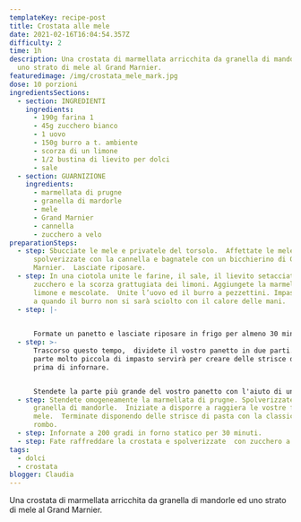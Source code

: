 ```yaml
---
templateKey: recipe-post
title: Crostata alle mele
date: 2021-02-16T16:04:54.357Z
difficulty: 2
time: 1h
description: Una crostata di marmellata arricchita da granella di mandorle ed
  uno strato di mele al Grand Marnier.
featuredimage: /img/crostata_mele_mark.jpg
dose: 10 porzioni
ingredientsSections:
  - section: INGREDIENTI
    ingredients:
      - 190g farina 1
      - 45g zucchero bianco
      - 1 uovo
      - 150g burro a t. ambiente
      - scorza di un limone
      - 1/2 bustina di lievito per dolci
      - sale
  - section: GUARNIZIONE
    ingredients:
      - marmellata di prugne
      - granella di mardorle
      - mele
      - Grand Marnier
      - cannella
      - zucchero a velo
preparationSteps:
  - step: Sbucciate le mele e privatele del torsolo.  Affettate le mele,
      spolverizzate con la cannella e bagnatele con un bicchierino di Grand
      Marnier.  Lasciate riposare.
  - step: In una ciotola unite le farine, il sale, il lievito setacciato, lo
      zucchero e la scorza grattugiata dei limoni. Aggiungete la marmellata di
      limone e mescolate.  Unite l’uovo ed il burro a pezzettini. Impastate fino
      a quando il burro non si sarà sciolto con il calore delle mani.
  - step: |-
      

      Formate un panetto e lasciate riposare in frigo per almeno 30 minuti.
  - step: >-
      Trascorso questo tempo,  dividete il vostro panetto in due parti.  Una
      parte molto piccola di impasto servirà per creare delle strisce decorative
      prima di infornare.


      Stendete la parte più grande del vostro panetto con l'aiuto di un mattarello e finite il processo nella vostra tortiera modellando l'impasto con le mani. Se il composto risulta appiccicoso, aiutatevi con della farina.
  - step: Stendete omogeneamente la marmellata di prugne. Spolverizzate con la
      granella di mandorle.  Iniziate a disporre a raggiera le vostre fettine di
      mele.  Terminate disponendo delle strisce di pasta con la classica trama a
      rombo.
  - step: Infornate a 200 gradi in forno statico per 30 minuti.
  - step: Fate raffreddare la crostata e spolverizzate  con zucchero a velo.
tags:
  - dolci
  - crostata
blogger: Claudia
---
```

Una crostata di marmellata arricchita da granella di mandorle ed uno strato di mele al Grand Marnier.